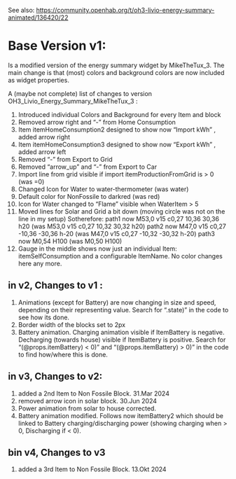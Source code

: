 See also: https://community.openhab.org/t/oh3-livio-energy-summary-animated/136420/22


# Base Version v1:
Is a modified version of the energy summary widget by MikeTheTux_3. The main change is that (most) colors and background colors are now included as widget properties.

A (maybe not complete) list of changes to version OH3_Livio_Energy_Summary_MikeTheTux_3 :

1) Introduced individual Colors and Background for every Item and block
2) Removed arrow right and “-” from Home Consumption
3) Item itemHomeConsumption2 designed to show now “Import kWh” , added arrow right
4) Item itemHomeConsumption3 designed to show now “Export kWh” , added arrow left
5) Removed “-” from Export to Grid
6) Removed “arrow_up” and “-” from Export to Car
7) Import line from grid visible if import itemProductionFromGrid is > 0 (was =0)
8) Changed Icon for Water to water-thermometer (was water)
9) Default color for NonFossile to darkred (was red)
10) Icon for Water changed to “Flame” visible when WaterItem > 5
11) Moved lines for Solar and Grid a bit down (moving circle was not on the line in my setup)
      Sotherefore: path1 now M53,0 v15 c0,27 10,36 30,36 h20 (was M53,0 v15 c0,27 10,32 30,32 h20)
                   path2 now M47,0 v15 c0,27 -10,36 -30,36 h-20 (was M47,0 v15 c0,27 -10,32 -30,32 h-20)
                   path3 now M0,54 H100 (was M0,50 H100)
12) Gauge in the middle shows now just an individual Item: itemSelfConsumption and a configurable ItemName. No color changes here any more.

## in v2, Changes to v1 :
1) Animations (except for Battery) are now changing in size and speed, depending on their representing value. Search for “.state)” in the code to see how its done.
2) Border width of the blocks set to 2px
3) Battery animation. Charging animation visible if ItemBattery is negative. Decharging (towards house) visible if ItemBattery is positive.
                       Search for “(@props.itemBattery) < 0)” and “(@props.itemBattery) > 0)” in the code to find how/where this is done.


## in v3, Changes to v2: 
1) added a 2nd Item to Non Fossile Block. 31.Mar 2024
2) removed arrow icon in solar block. 30.Jun 2024
3) Power animation from solar to house corrected.
4) Battery animation modified. Follows now itemBattery2 which should be linked to Battery charging/discharging power (showing charging when > 0, Discharging if < 0).


## bin v4, Changes to v3
1) added a 3rd Item to Non Fossile Block. 13.Okt 2024

